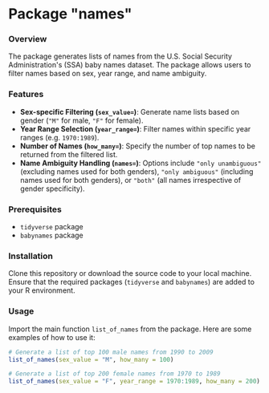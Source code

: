 # Package "names"

### Overview
The package generates lists of names from the U.S. Social Security Administration's (SSA) baby names dataset. The package allows users to filter names based on sex, year range, and name ambiguity.

### Features
- **Sex-specific Filtering (`sex_value=`)**: Generate name lists based on gender (`"M"` for male, `"F"` for female).
- **Year Range Selection (`year_range=`)**: Filter names within specific year ranges (e.g. `1970:1989`).
- **Number of Names (`how_many=`)**: Specify the number of top names to be returned from the filtered list.
- **Name Ambiguity Handling (`names=`)**: Options include `"only unambiguous"` (excluding names used for both genders), `"only ambiguous"` (including names used for both genders), or `"both"` (all names irrespective of gender specificity).

### Prerequisites
- `tidyverse` package
- `babynames` package

### Installation
Clone this repository or download the source code to your local machine. Ensure that the required packages (`tidyverse` and `babynames`) are added to your R environment.

### Usage
Import the main function `list_of_names` from the package. Here are some examples of how to use it:

```R
# Generate a list of top 100 male names from 1990 to 2009
list_of_names(sex_value = "M", how_many = 100)

# Generate a list of top 200 female names from 1970 to 1989
list_of_names(sex_value = "F", year_range = 1970:1989, how_many = 200)
